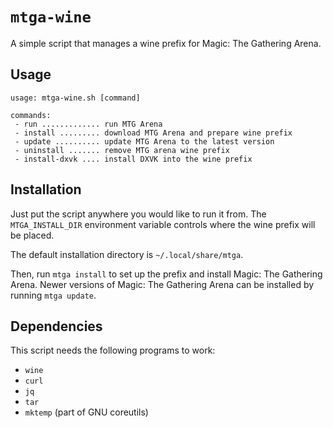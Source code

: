 # `mtga-wine`

A simple script that manages a wine prefix for Magic: The Gathering Arena.

## Usage

```
usage: mtga-wine.sh [command]

commands:
 - run ............. run MTG Arena
 - install ......... download MTG Arena and prepare wine prefix
 - update .......... update MTG Arena to the latest version
 - uninstall ....... remove MTG arena wine prefix
 - install-dxvk .... install DXVK into the wine prefix
```

## Installation

Just put the script anywhere you would like to run it from. The
`MTGA_INSTALL_DIR` environment variable controls where the wine prefix will be
placed.

The default installation directory is `~/.local/share/mtga`.

Then, run `mtga install` to set up the prefix and install Magic: The Gathering
Arena. Newer versions of Magic: The Gathering Arena can be installed by running
`mtga update`.

## Dependencies

This script needs the following programs to work:

- `wine`
- `curl`
- `jq`
- `tar`
- `mktemp` (part of GNU coreutils)
